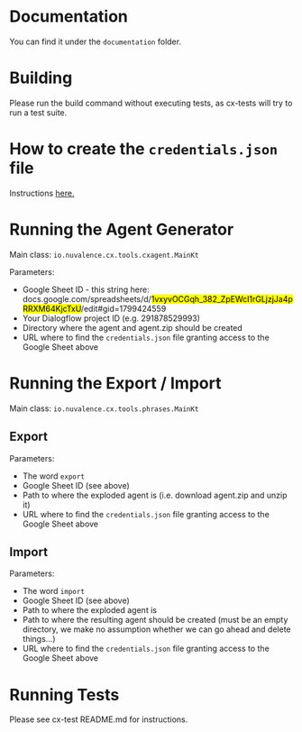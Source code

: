 # Documentation

You can find it under the `documentation` folder.

# Building
Please run the build command without executing tests, as cx-tests will try to run a test suite.

# How to create the `credentials.json` file

Instructions [here.](https://developers.google.com/workspace/guides/configure-oauth-consent)

# Running the Agent Generator

Main class: `io.nuvalence.cx.tools.cxagent.MainKt`

Parameters:
* Google Sheet ID - this string here: docs.google.com/spreadsheets/d/<mark>1vxyvOCGqh_382_ZpEWcI1rGLjzjJa4pRRXM64KjcTxU</mark>/edit#gid=1799424559
* Your Dialogflow project ID (e.g. 291878529993)
* Directory where the agent and agent.zip should be created
* URL where to find the `credentials.json` file granting access to the Google Sheet above

# Running the Export / Import

Main class: `io.nuvalence.cx.tools.phrases.MainKt`

## Export
Parameters:
* The word `export`
* Google Sheet ID (see above)
* Path to where the exploded agent is (i.e. download agent.zip and unzip it)
* URL where to find the `credentials.json` file granting access to the Google Sheet above

## Import
Parameters:
* The word `import`
* Google Sheet ID (see above)
* Path to where the exploded agent is
* Path to where the resulting agent should be created (must be an empty directory,
we make no assumption whether we can go ahead and delete things...) 
* URL where to find the `credentials.json` file granting access to the Google Sheet above

# Running Tests
Please see cx-test README.md for instructions.